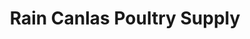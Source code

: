 ---
title: "Rain Canlas Poultry Supply"
url: /victoria-taralc-city/rain-canlas-poultry-supply/
shop: agrarian
---